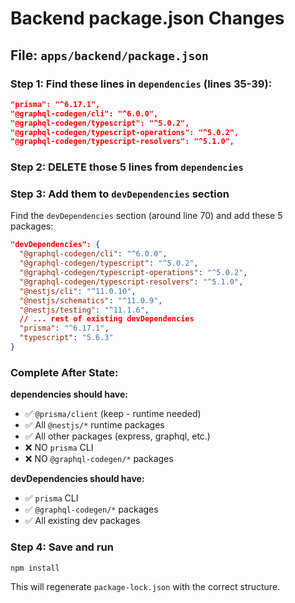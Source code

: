 # Backend package.json Changes

## File: `apps/backend/package.json`

### Step 1: Find these lines in `dependencies` (lines 35-39):

```json
"prisma": "^6.17.1",
"@graphql-codegen/cli": "^6.0.0",
"@graphql-codegen/typescript": "^5.0.2",
"@graphql-codegen/typescript-operations": "^5.0.2",
"@graphql-codegen/typescript-resolvers": "^5.1.0",
```

### Step 2: DELETE those 5 lines from `dependencies`

### Step 3: Add them to `devDependencies` section

Find the `devDependencies` section (around line 70) and add these 5 packages:

```json
"devDependencies": {
  "@graphql-codegen/cli": "^6.0.0",
  "@graphql-codegen/typescript": "^5.0.2",
  "@graphql-codegen/typescript-operations": "^5.0.2",
  "@graphql-codegen/typescript-resolvers": "^5.1.0",
  "@nestjs/cli": "^11.0.10",
  "@nestjs/schematics": "^11.0.9",
  "@nestjs/testing": "^11.1.6",
  // ... rest of existing devDependencies
  "prisma": "^6.17.1",
  "typescript": "5.6.3"
}
```

### Complete After State:

**dependencies should have:**
- ✅ `@prisma/client` (keep - runtime needed)
- ✅ All `@nestjs/*` runtime packages
- ✅ All other packages (express, graphql, etc.)
- ❌ NO `prisma` CLI
- ❌ NO `@graphql-codegen/*` packages

**devDependencies should have:**
- ✅ `prisma` CLI
- ✅ `@graphql-codegen/*` packages
- ✅ All existing dev packages

### Step 4: Save and run

```bash
npm install
```

This will regenerate `package-lock.json` with the correct structure.
